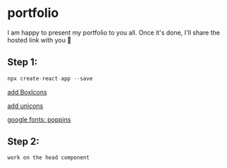 # portfolio
I am happy to present my portfolio to you all. Once it's done, I'll share the hosted link with you 🌸
## Step 1:
```js
npx create-react-app --save
```
 <a href="https://boxicons.com/usage"> add BoxIcons   
 </a>
 
 <a href="https://iconscout.com/unicons"> add unicons
  </a>

 <a href="https://fonts.google.com/">google fonts: poppins
 </a>

 ## Step 2: 
```js
work on the head component
```